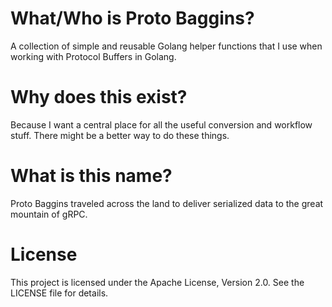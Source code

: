 # What/Who is Proto Baggins?

A collection of simple and reusable Golang helper functions that I use when working with Protocol
Buffers in Golang.

# Why does this exist?

Because I want a central place for all the useful conversion and workflow stuff. There might be a
better way to do these things.

# What is this name?

Proto Baggins traveled across the land to deliver serialized data to the great mountain of gRPC.

# License

This project is licensed under the Apache License, Version 2.0. See the LICENSE file for details.


